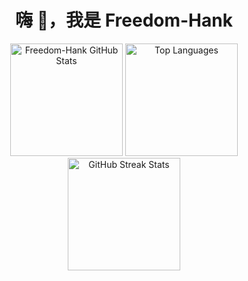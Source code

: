 <h1 align="center">嗨 👋，我是 Freedom-Hank</h1>

<div align="center">

  <picture>
    <source 
      srcset="https://github-readme-stats.vercel.app/api?username=Freedom-Hank&show_icons=true&theme=tokyonight" 
      media="(prefers-color-scheme: dark)" />
    <source 
      srcset="https://github-readme-stats.vercel.app/api?username=Freedom-Hank&show_icons=true&theme=default" 
      media="(prefers-color-scheme: light)" />
    <img 
      src="https://github-readme-stats.vercel.app/api?username=Freedom-Hank&show_icons=true" 
      height="180em" 
      alt="Freedom-Hank GitHub Stats"/>
  </picture>

  <!-- Top Languages -->
  <picture>
    <source 
      srcset="https://github-readme-stats.vercel.app/api/top-langs/?username=Freedom-Hank&layout=compact&theme=tokyonight" 
      media="(prefers-color-scheme: dark)" />
    <source 
      srcset="https://github-readme-stats.vercel.app/api/top-langs/?username=Freedom-Hank&layout=compact&theme=default" 
      media="(prefers-color-scheme: light)" />
    <img 
      src="https://github-readme-stats.vercel.app/api/top-langs/?username=Freedom-Hank&layout=compact" 
      height="180em" 
      alt="Top Languages"/>
  </picture>

</div>

<div align="center">

  <!-- Streak Stats -->
  <picture>
    <source 
      srcset="https://github-readme-streak-stats.herokuapp.com/?user=Freedom-Hank&theme=tokyonight" 
      media="(prefers-color-scheme: dark)" />
    <source 
      srcset="https://github-readme-streak-stats.herokuapp.com/?user=Freedom-Hank&theme=default" 
      media="(prefers-color-scheme: light)" />
    <img 
      src="https://github-readme-streak-stats.herokuapp.com/?user=Freedom-Hank" 
      height="180em" 
      alt="GitHub Streak Stats"/>
  </picture>

</div>
